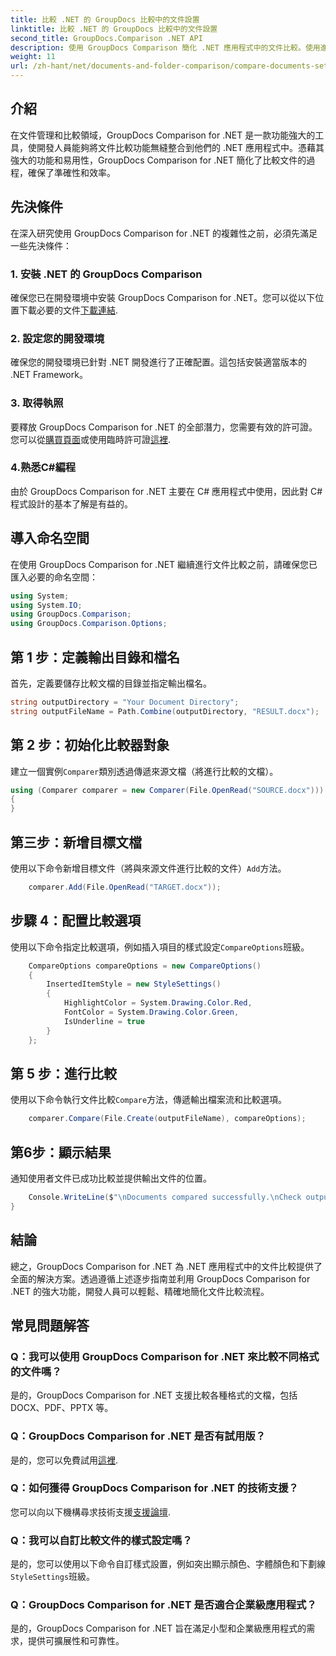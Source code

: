 ```yaml
---
title: 比較 .NET 的 GroupDocs 比較中的文件設置
linktitle: 比較 .NET 的 GroupDocs 比較中的文件設置
second_title: GroupDocs.Comparison .NET API
description: 使用 GroupDocs Comparison 簡化 .NET 應用程式中的文件比較。使用進階功能輕鬆比較文件。
weight: 11
url: /zh-hant/net/documents-and-folder-comparison/compare-documents-settings-dotnet/
---
```

## 介紹
在文件管理和比較領域，GroupDocs Comparison for .NET 是一款功能強大的工具，使開發人員能夠將文件比較功能無縫整合到他們的 .NET 應用程式中。憑藉其強大的功能和易用性，GroupDocs Comparison for .NET 簡化了比較文件的過程，確保了準確性和效率。
## 先決條件
在深入研究使用 GroupDocs Comparison for .NET 的複雜性之前，必須先滿足一些先決條件：
### 1. 安裝 .NET 的 GroupDocs Comparison
確保您已在開發環境中安裝 GroupDocs Comparison for .NET。您可以從以下位置下載必要的文件[下載連結](https://releases.groupdocs.com/comparison/net/).
### 2. 設定您的開發環境
確保您的開發環境已針對 .NET 開發進行了正確配置。這包括安裝適當版本的 .NET Framework。
### 3. 取得執照
要釋放 GroupDocs Comparison for .NET 的全部潛力，您需要有效的許可證。您可以從[購買頁面](https://purchase.groupdocs.com/buy)或使用臨時許可證[這裡](https://purchase.groupdocs.com/temporary-license/).
### 4.熟悉C#編程
由於 GroupDocs Comparison for .NET 主要在 C# 應用程式中使用，因此對 C# 程式設計的基本了解是有益的。

## 導入命名空間
在使用 GroupDocs Comparison for .NET 繼續進行文件比較之前，請確保您已匯入必要的命名空間：
```csharp
using System;
using System.IO;
using GroupDocs.Comparison;
using GroupDocs.Comparison.Options;
```
## 第 1 步：定義輸出目錄和檔名
首先，定義要儲存比較文檔的目錄並指定輸出檔名。
```csharp
string outputDirectory = "Your Document Directory";
string outputFileName = Path.Combine(outputDirectory, "RESULT.docx");
```
## 第 2 步：初始化比較器對象
建立一個實例`Comparer`類別透過傳遞來源文檔（將進行比較的文檔）。
```csharp
using (Comparer comparer = new Comparer(File.OpenRead("SOURCE.docx")))
{
}
```
## 第三步：新增目標文檔
使用以下命令新增目標文件（將與來源文件進行比較的文件）`Add`方法。
```csharp
    comparer.Add(File.OpenRead("TARGET.docx"));
```
## 步驟 4：配置比較選項
使用以下命令指定比較選項，例如插入項目的樣式設定`CompareOptions`班級。
```csharp
    CompareOptions compareOptions = new CompareOptions()
    {
        InsertedItemStyle = new StyleSettings()
        {
            HighlightColor = System.Drawing.Color.Red,
            FontColor = System.Drawing.Color.Green,
            IsUnderline = true
        }
    };
```
## 第 5 步：進行比較
使用以下命令執行文件比較`Compare`方法，傳遞輸出檔案流和比較選項。
```csharp
    comparer.Compare(File.Create(outputFileName), compareOptions);
```
## 第6步：顯示結果
通知使用者文件已成功比較並提供輸出文件的位置。
```csharp
    Console.WriteLine($"\nDocuments compared successfully.\nCheck output in {Directory.GetCurrentDirectory()}.");
}
```

## 結論
總之，GroupDocs Comparison for .NET 為 .NET 應用程式中的文件比較提供了全面的解決方案。透過遵循上述逐步指南並利用 GroupDocs Comparison for .NET 的強大功能，開發人員可以輕鬆、精確地簡化文件比較流程。
## 常見問題解答
### Q：我可以使用 GroupDocs Comparison for .NET 來比較不同格式的文件嗎？
是的，GroupDocs Comparison for .NET 支援比較各種格式的文檔，包括 DOCX、PDF、PPTX 等。
### Q：GroupDocs Comparison for .NET 是否有試用版？
是的，您可以免費試用[這裡](https://releases.groupdocs.com/).
### Q：如何獲得 GroupDocs Comparison for .NET 的技術支援？
您可以向以下機構尋求技術支援[支援論壇](https://forum.groupdocs.com/c/comparison/12).
### Q：我可以自訂比較文件的樣式設定嗎？
是的，您可以使用以下命令自訂樣式設置，例如突出顯示顏色、字體顏色和下劃線`StyleSettings`班級。
### Q：GroupDocs Comparison for .NET 是否適合企業級應用程式？
是的，GroupDocs Comparison for .NET 旨在滿足小型和企業級應用程式的需求，提供可擴展性和可靠性。